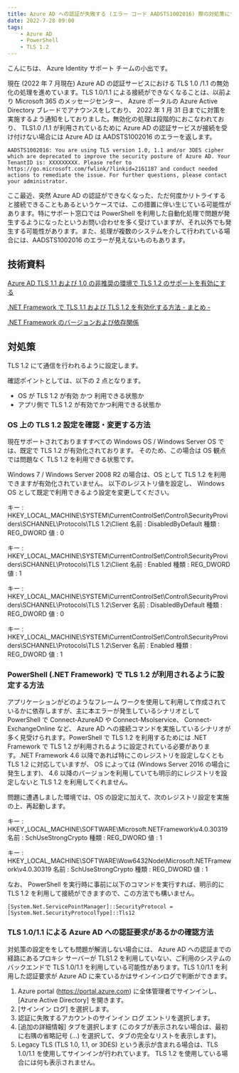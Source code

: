 ```yaml
---
title: Azure AD への認証が失敗する (エラー コード AADSTS1002016) 際の対処策について
date: 2022-7-28 09:00
tags:
    - Azure AD
    - PowerShell
    - TLS 1.2
---
```



こんにちは、 Azure Identity サポート チームの小出です。

現在 (2022 年 7 月現在) Azure AD の認証サービスにおける TLS 1.0 /1.1 の無効化の処理を進めています。TLS 1.0/1.1 による接続ができなくなることは、以前より Microsoft 365 のメッセージセンター、 Azure ポータルの Azure Active Directory ブレードでアナウンスをしており、 2022 年 1 月 31 日までに対策を実施するよう通知をしておりました。無効化の処理は段階的におこなわれており、 TLS1.0 /1.1 が利用されているために Azure AD の認証サービスが接続を受け付けない場合には Azure AD は AADSTS1002016 のエラーを返します。

```
AADSTS1002016: You are using TLS version 1.0, 1.1 and/or 3DES cipher which are deprecated to improve the security posture of Azure AD. Your TenantID is: XXXXXXXXX. Please refer to https://go.microsoft.com/fwlink/?linkid=2161187 and conduct needed actions to remediate the issue. For further questions, please contact your administrator.
```

ここ最近、突然 Azure AD の認証ができなくなった、ただ何度かリトライすると接続できることもあるというケースでは、この措置に伴い生じている可能性があります。特にサポート窓口では PowerShell を利用した自動化処理で問題が発生するようになったというお問い合わせを多く受けていますが、それ以外でも発生する可能性があります。また、処理が複数のシステムを介して行われている場合には、AADSTS1002016 のエラーが見えないものもあります。

## 技術資料
[Azure AD TLS 1.1 および 1.0 の非推奨の環境で TLS 1.2 のサポートを有効にする](https://docs.microsoft.com/ja-jp/troubleshoot/azure/active-directory/enable-support-tls-environment?tabs=azure-monitor
)

[.NET Framework で TLS 1.1 および TLS 1.2 を有効化する方法 - まとめ -](https://jpdsi.github.io/blog/internet-explorer-microsoft-edge/dotnet-framework-tls12/
)

[.NET Framework のバージョンおよび依存関係](https://docs.microsoft.com/ja-jp/dotnet/framework/migration-guide/versions-and-dependencies
)

## 対処策
TLS 1.2 にて通信を行われるように設定します。

確認ポイントとしては、以下の 2 点となります。

- OS が TLS 1.2 が有効 かつ 利用できる状態か
- アプリ側で TLS 1.2 が有効でかつ利用できる状態か

### OS 上の TLS 1.2 設定を確認・変更する方法
現在サポートされておりますすべての Windows OS / Windows Server OS では、既定で TLS 1.2 が有効化されております。
そのため、この場合は OS 観点では問題なく TLS 1.2 を利用できる状態です。

Windows 7 / Windows Server 2008 R2 の場合は、OS として TLS 1.2  を利用できますが有効化されていません。
以下のレジストリ値を設定し、 Windows OS として既定で利用できるよう設定を変更してください。

キー : HKEY_LOCAL_MACHINE\SYSTEM\CurrentControlSet\Control\SecurityProviders\SCHANNEL\Protocols\TLS 1.2\Client
名前 : DisabledByDefault
種類 : REG_DWORD
値 : 0

キー : HKEY_LOCAL_MACHINE\SYSTEM\CurrentControlSet\Control\SecurityProviders\SCHANNEL\Protocols\TLS 1.2\Client
名前 : Enabled
種類 : REG_DWORD
値 : 1

キー : HKEY_LOCAL_MACHINE\SYSTEM\CurrentControlSet\Control\SecurityProviders\SCHANNEL\Protocols\TLS 1.2\Server
名前 : DisabledByDefault
種類 : REG_DWORD
値 : 0

キー : HKEY_LOCAL_MACHINE\SYSTEM\CurrentControlSet\Control\SecurityProviders\SCHANNEL\Protocols\TLS 1.2\Server
名前 : Enabled
種類 : REG_DWORD
値 : 1


### PowerShell (.NET Framework) で TLS 1.2 が利用されるように設定する方法
アプリケーションがどのようなフレーム ワークを使用して利用して作成されているかに依存しますが、主に本エラーが発生しているシナリオとして PowerShell で  Connect-AzureAD や Connect-Msolservice、 Connect-ExchangeOnline など、 Azure AD への接続コマンドを実施しているシナリオが多く見受けられます。PowerShell で TLS 1.2 を利用するためには .NET Framework で TLS 1.2 が利用されるように設定されている必要があります。.NET Framework 4.6 以降であれば特にこのレジストリを設定しなくとも TLS 1.2 に対応していますが、 OS によっては (Windows Server 2016 の場合に発生します)、 4.6 以降のバージョンを利用していても明示的にレジストリを設定しないと TLS 1.2 を利用してくれません。

問題に遭遇しました環境では、OS の設定に加えて、次のレジストリ設定を実施の上、再起動します。

キー : HKEY_LOCAL_MACHINE\SOFTWARE\Microsoft\.NETFramework\v4.0.30319
名前 : SchUseStrongCrypto
種類 : REG_DWORD
値 : 1

キー : HKEY_LOCAL_MACHINE\SOFTWARE\Wow6432Node\Microsoft\.NETFramework\v4.0.30319
名前 : SchUseStrongCrypto
種類 : REG_DWORD
値 : 1

なお、 PowerShell を実行時に事前に以下のコマンドを実行すれば、明示的に TLS 1.2 を利用して接続ができますので、この方法でも構いません。
 
  ```
[System.Net.ServicePointManager]::SecurityProtocol = [System.Net.SecurityProtocolType]::Tls12
  ```

### TLS 1.0/1.1 による Azure AD への認証要求があるかの確認方法 
対処策の設定ををしても問題が解消しない場合には、 Azure AD への認証までの経路にあるプロキシ サーバーが TLS1.2 を利用していない、ご利用のシステムのバックエンドで TLS 1.0/1.1 を利用している可能性があります。TLS 1.0/1.1 を利用した認証要求が Azure AD に来ているかはサインインログで判断ができます。

1. Azure portal (https://portal.azure.com) に全体管理者でサインインし、 [Azure Active Directory] を開きます。
2. [サインイン ログ] を選択します。
3. 認証に失敗するアカウントのサインイン ログ エントリを選択します。
4. [追加の詳細情報] タブを選択します (このタブが表示されない場合は、最初に右隅の省略記号 (...) を選択して、タブの完全なリストを表示します)。
5. Legacy TLS (TLS 1.0, 1.1, or 3DES) という表示が含まれる場合は、TLS 1.0/1.1 を使用してサインインが行われています。 TLS 1.2 を使用している場合には何も表示されません。
